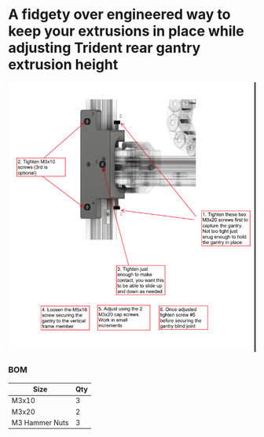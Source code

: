 # A fidgety over engineered way to keep your extrusions in place while adjusting Trident rear gantry extrusion height

<img src="./Images/gantry adjuster.png" width=800>

### BOM

Size | Qty
--- | ---
M3x10 | 3
M3x20 | 2
M3 Hammer Nuts | 3


